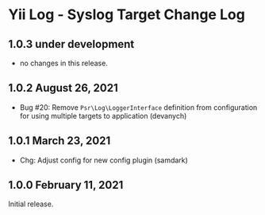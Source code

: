 # Yii Log - Syslog Target Change Log


## 1.0.3 under development

- no changes in this release.


## 1.0.2 August 26, 2021

- Bug #20: Remove `Psr\Log\LoggerInterface` definition from configuration for using multiple targets to application (devanych)

## 1.0.1 March 23, 2021

- Chg: Adjust config for new config plugin (samdark)

## 1.0.0 February 11, 2021

Initial release.

